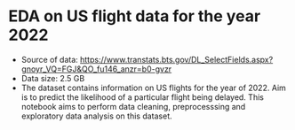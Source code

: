 # EDA on US flight data for the year 2022
- Source of data: https://www.transtats.bts.gov/DL_SelectFields.aspx?gnoyr_VQ=FGJ&QO_fu146_anzr=b0-gvzr
- Data size: 2.5 GB
- The dataset contains information on US flights for the year of 2022. Aim is to predict the likelihood of a particular flight being delayed. This notebook aims to perform data cleaning, preprocesssing and exploratory data analysis on this dataset.
